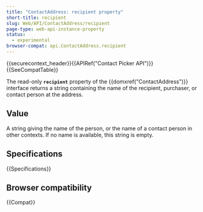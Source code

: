 ```yaml
---
title: "ContactAddress: recipient property"
short-title: recipient
slug: Web/API/ContactAddress/recipient
page-type: web-api-instance-property
status:
  - experimental
browser-compat: api.ContactAddress.recipient
---
```


{{securecontext_header}}{{APIRef("Contact Picker API")}}{{SeeCompatTable}}

The read-only **`recipient`** property of the {{domxref("ContactAddress")}} interface returns a string containing the name of the recipient, purchaser, or contact person at the address.

## Value

A string giving the name of the person, or the name of a contact person in other contexts. If no name is available, this string is empty.

## Specifications

{{Specifications}}

## Browser compatibility

{{Compat}}
